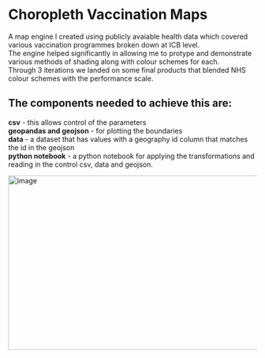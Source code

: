 # Choropleth Vaccination Maps

A map engine I created using publicly avaiable health data which covered various vaccination programmes broken down at ICB level. <br>
The engine helped significantly in allowing me to protype and demonstrate various methods of shading along with colour schemes for each. <br> 
Through 3 iterations we landed on some final products that blended NHS colour schemes with the performance scale. <br>

## The components needed to achieve this are: <br>
**csv** - this allows control of the parameters <br>
**geopandas and geojson** - for plotting the boundaries <br>
**data**  - a dataset that has values with a geography id column that matches the id in the geojson <br>
**python notebook** - a python notebook for applying the transformations and reading in the control csv, data and geojson. <br>



<img width="529" height="353" alt="image" src="https://github.com/user-attachments/assets/bdf19397-bc2f-45a7-ae0f-d41edcbd55c5" />
